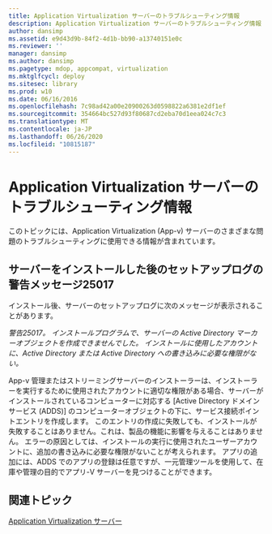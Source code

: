 ```yaml
---
title: Application Virtualization サーバーのトラブルシューティング情報
description: Application Virtualization サーバーのトラブルシューティング情報
author: dansimp
ms.assetid: e9d43d9b-84f2-4d1b-bb90-a13740151e0c
ms.reviewer: ''
manager: dansimp
ms.author: dansimp
ms.pagetype: mdop, appcompat, virtualization
ms.mktglfcycl: deploy
ms.sitesec: library
ms.prod: w10
ms.date: 06/16/2016
ms.openlocfilehash: 7c98ad42a00e20900263d0598822a6381e2df1ef
ms.sourcegitcommit: 354664bc527d93f80687cd2eba70d1eea024c7c3
ms.translationtype: MT
ms.contentlocale: ja-JP
ms.lasthandoff: 06/26/2020
ms.locfileid: "10815187"
---
```

# Application Virtualization サーバーのトラブルシューティング情報


このトピックには、Application Virtualization (App-v) サーバーのさまざまな問題のトラブルシューティングに使用できる情報が含まれています。

## サーバーをインストールした後のセットアップログの警告メッセージ25017


インストール後、サーバーのセットアップログに次のメッセージが表示されることがあります。

*警告25017。 インストールプログラムで、サーバーの Active Directory マーカーオブジェクトを作成できませんでした。 インストールに使用したアカウントに、Active Directory または Active Directory への書き込みに必要な権限がない。*

App-v 管理またはストリーミングサーバーのインストーラーは、インストーラーを実行するために使用されたアカウントに適切な権限がある場合、サーバーがインストールされているコンピューターに対応する [Active Directory ドメインサービス (ADDS)] のコンピューターオブジェクトの下に、サービス接続ポイントエントリを作成します。 このエントリの作成に失敗しても、インストールが失敗することはありません。これは、製品の機能に影響を与えることはありません。 エラーの原因としては、インストールの実行に使用されたユーザーアカウントに、追加の書き込みに必要な権限がないことが考えられます。 アプリの追加には、ADDS でのアプリの登録は任意ですが、一元管理ツールを使用して、在庫や管理の目的でアプリ-V サーバーを見つけることができます。

## 関連トピック


[Application Virtualization サーバー](application-virtualization-server.md)

 

 





